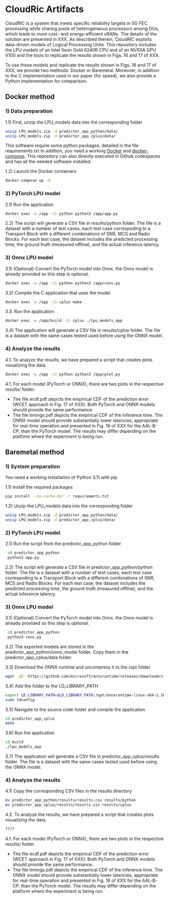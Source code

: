 # CloudRic Artifacts

CloudRIC is a system that meets specific reliability targets in 5G FEC processing while sharing pools of heterogeneous processors among DUs, which leads to more cost- and energy-efficient vRANs. The details of the solution are presented in XXX. As described therein, CloudRIC exploits data-driven models of Logical Processing Units. This repository includes the LPU models of an Intel Xeon Gold 6240R CPU and of an NVIDIA GPU V100 and the tools to replicate the results shown in Figs. 16 and 17 of XXX. 

To use these models and replicate the results shown in Figs. 16 and 17 of XXX, we provide two methods: Docker or Baremetal. Moreover, in addition to the C implementation used in our paper (for speed), we also provide a Python implementation for comparison.

## Docker method
### 1) Data preparation 

1.1) First, unzip the LPU_models data into the corresponding folder
```bash
unzip LPU_models.zip -d predictor_app_python/data/
unzip LPU_models.zip -d predictor_app_cplus/data/
```

This software require some python packages, detailed in the file requirements.txt
In addition, you need a working [Docker](https://www.docker.com/) and [docker-compose](https://docs.docker.com/compose/). This repository can also directly executed in Github codespaces and has all the needed software installed.

1.2) Launch the Docker containers

```bash
docker-compose up -d
```
### 2) PyTorch LPU model

2.1) Run the application

```bash
docker exec -w /app -it python python3 /app/app.py
```

2.2) The script will generate a CSV file in results/python folder. The file is a dataset with a number of test cases, each test case correspoding to a Transport Block with a different combinations of SNR, MCS and Radio Blocks. For each test case, the dataset includes the predicted processing time, the ground truth (measured offline), and the actual inference latency.

### 3) Onnx LPU model

3.1) (Optional) Convert the PyTorch model into Onnx. the Onnx model is already provided so this step is optional.

```bash
docker exec -w /app -it python python3 /app/conv.py
```
3.2) Compile the C application that uses the model

```bash
docker exec -w /app -it cplus make
```

3.3. Run the application
```bash
docker exec -w /app/build -it cplus ./lpu_models_app
```

3.4) The application will generate a CSV file in results/cplus folder. The file is a dataset with the same cases tested used before using the ONNX model. 

### 4) Analyze the results

4.1. To analyze the results, we have prepared a script that creates plots visualizing the data. 

```bash
docker exec -w /app -it python python3 /app/plot.py
```
4.1. For each model (PyTorch or ONNX), there are two plots in the respective results/ folder.
- The file ecdf.pdf depicts the empirical CDF of the prediction error (WCET approach in Fig. 17 of XXX). Both PyTorch and ONNX models should provide the same performance.
- The file timings.pdf depicts the empirical CDF of the inference time. The ONNX model should provide substantially lower latencies, appropriate for real-time operation and presented in Fig. 16 of XXX for the AAL-B-CP, than the PyTorch model. The results may differ depending on the platform where the experiment is being run.

## Baremetal method

### 1) System preparation

You need a working installation of Python 3.11 with pip

1.1) Install the required packages

```bash
pip install --no-cache-dir -r requirements.txt
```

1.2) Unzip the LPU_models data into the corresponding folder
```bash
unzip LPU_models.zip -d predictor_app_python/data/
unzip LPU_models.zip -d predictor_app_cplus/data/
```

### 2) PyTorch LPU model

2.1) Run the script from the predictor_app_python folder
```bash
 cd predictor_app_python
 python3 app.py
```

2.2) The script will generate a CSV file in predictor_app_python/python folder. The file is a dataset with a number of test cases, each test case correspoding to a Transport Block with a different combinations of SNR, MCS and Radio Blocks. For each test case, the dataset includes the predicted processing time, the ground truth (measured offline), and the actual inference latency.


### 3) Onnx LPU model

3.1) (Optional) Convert the PyTorch model into Onnx. the Onnx model is already provided so this step is optional.

```bash
 cd predictor_app_python
 python3 conv.py
```

3.2) The exported models are stored in the predictor_app_python/onnx_model folder. Copy them in the predictor_app_cplus/data folder.

3.3) Download the ONNX runtime and uncompress it to the /opt folder
```bash
wget -qO- https://github.com/microsoft/onnxruntime/releases/download/v1.16.3/onnxruntime-linux-x64-1.16.3.tgz | tar xz -C /opt 
```
3.4) Add the folder to the LD_LIBRARY_PATH
```bash
export LD_LIBRARY_PATH=$LD_LIBRARY_PATH:/opt/onnxruntime-linux-x64-1.16.3/lib/
sudo ldconfig
```
3.5) Navigate to the source code folder and compile the application
```bash
cd predictor_app_cplus
make
```
3.6) Run the application
```bash
cd build
./lpu_models_app
```
3.7) The application will generate a CSV file in predictor_app_cplus/results folder. The file is a dataset with the same cases tested used before using the ONNX model. 


### 4) Analyze the results

4.1) Copy the corresponding CSV files in the results directory
```bash
mv predictor_app_python/results/results.csv results/python
mv predictor_app_cplus/results/results.csv results/cplus
```

4.2. To analyze the results, we have prepared a script that creates plots visualizing the data. 

```bash
????
```
4.1. For each model (PyTorch or ONNX), there are two plots in the respective results/ folder.
- The file ecdf.pdf depicts the empirical CDF of the prediction error (WCET approach in Fig. 17 of XXX). Both PyTorch and ONNX models should provide the same performance.
- The file timings.pdf depicts the empirical CDF of the inference time. The ONNX model should provide substantially lower latencies, appropriate for real-time operation and presented in Fig. 16 of XXX for the AAL-B-CP, than the PyTorch model. The results may differ depending on the platform where the experiment is being run.


